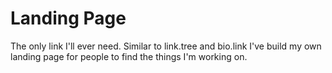 # Landing Page

The only link I'll ever need. Similar to link.tree and bio.link I've build my own landing page for people to find the things I'm working on. 
